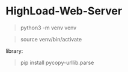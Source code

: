 # HighLoad-Web-Server

> python3 -m venv venv

> source venv/bin/activate

library:

> pip install pycopy-urllib.parse